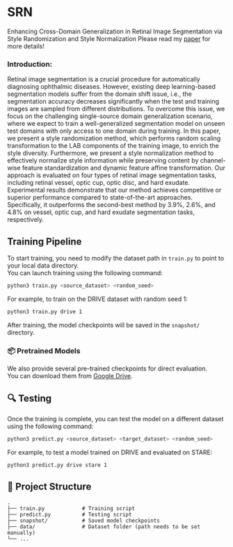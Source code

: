 # SRN
Enhancing Cross-Domain Generalization in Retinal Image Segmentation via Style Randomization and Style Normalization
Please read my [paper](https://doi.org/10.1016/j.imavis.2025.105694) for more details!
### Introduction:
Retinal image segmentation is a crucial procedure for automatically diagnosing ophthalmic diseases. However, existing deep learning-based segmentation models suffer from the domain shift issue, i.e., the segmentation accuracy decreases significantly when the test and training images are sampled from different distributions. To overcome this issue, we focus on the challenging single-source domain generalization scenario, where we expect to train a well-generalized segmentation model on unseen test domains with only access to one domain during training. In this paper, we present a style randomization method, which performs random scaling transformation to the LAB components of the training image, to enrich the style diversity. Furthermore, we present a style normalization method to effectively normalize style information while preserving content by channel-wise feature standardization and dynamic feature affine transformation. Our approach is evaluated on four types of retinal image segmentation tasks, including retinal vessel, optic cup, optic disc, and hard exudate. Experimental results demonstrate that our method achieves competitive or superior performance compared to state-of-the-art approaches. Specifically, it outperforms the second-best method by 3.9%, 2.6%, and 4.8% on vessel, optic cup, and hard exudate segmentation tasks, respectively.

## Training Pipeline
To start training, you need to modify the dataset path in `train.py` to point to your local data directory.  
You can launch training using the following command:

```bash
python3 train.py <source_dataset> <random_seed>
```

For example, to train on the DRIVE dataset with random seed 1:

```bash
python3 train.py drive 1
```

After training, the model checkpoints will be saved in the `snapshot/` directory.

### 📦 Pretrained Models

We also provide several pre-trained checkpoints for direct evaluation.  
You can download them from [Google Drive](https://drive.google.com/file/d/1BBMJ1v3mXMu9GWjz2aAOre4DIQqMJyGU/view?usp=sharing).

## 🔍 Testing

Once the training is complete, you can test the model on a different dataset using the following command:

```bash
python3 predict.py <source_dataset> <target_dataset> <random_seed>
```

For example, to test a model trained on DRIVE and evaluated on STARE:

```bash
python3 predict.py drive stare 1
```

## 📁 Project Structure

```
.
├── train.py            # Training script
├── predict.py          # Testing script
├── snapshot/           # Saved model checkpoints
├── data/               # Dataset folder (path needs to be set manually)
└── ...
```
